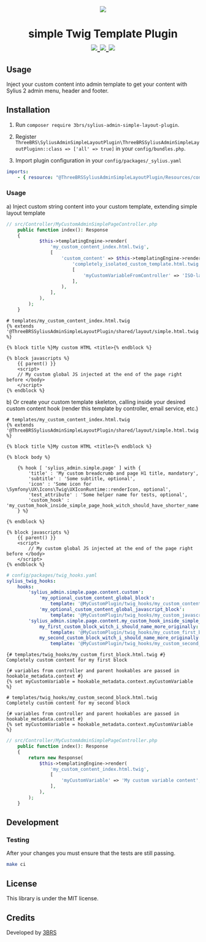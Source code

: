 <p align="center">
    <a href="https://www.3brs.com" target="_blank">
        <img src="https://3brs1.fra1.cdn.digitaloceanspaces.com/3brs/logo/3BRS-logo-sylius-200.png"/>
    </a>
</p>
<h1 align="center">
simple Twig Template Plugin
<br />
	<a href="https://packagist.org/packages/3brs/sylius-admin-simple-layout-plugin" title="License" target="_blank">
        <img src="https://img.shields.io/packagist/l/3brs/sylius-admin-simple-layout-plugin" />
    </a>
    <a href="https://packagist.org/packages/3brs/sylius-admin-simple-layout-plugin" title="Version" target="_blank">
        <img src="https://img.shields.io/packagist/v/3brs/sylius-admin-simple-layout-plugin" />
    </a>
    <a href="https://circleci.com/gh/3BRS/sylius-admin-simple-layout-plugin" title="Build status" target="_blank">
        <img src="https://circleci.com/gh/3BRS/sylius-admin-simple-layout-plugin.svg?style=shield" />
    </a>
</h1>

## Usage

Inject your custom content into admin template to get your content with Sylius 2 admin menu, header and footer.

## Installation

1. Run `composer require 3brs/sylius-admin-simple-layout-plugin`.
2. Register `ThreeBRS\SyliusAdminSimpleLayoutPlugin\ThreeBRSSyliusAdminSimpleLayoutPluginn::class => ['all' => true]` in your `config/bundles.php`.

4. Import plugin configuration in your `config/packages/_sylius.yaml`

```yaml
imports:
    - { resource: "@ThreeBRSSyliusAdminSimpleLayoutPlugin/Resources/config/config.yaml" }
```

### Usage

a) Inject custom string content into your custom template, extending simple layout template
```php
// src/Controller/MyCustomAdminSimplePageController.php
    public function index(): Response
    {
            $this->templatingEngine->render(
                'my_custom_content_index.html.twig',
                [
                    'custom_content' => $this->templatingEngine->render(
                        'completely_isolated_custom_template.html.twig',
                        [
                            'myCustomVariableFromController' => 'ISO-late',
                        ],
                    ),
                ],
            ),
        );
    }
```

```twig
# templates/my_custom_content_index.html.twig
{% extends '@ThreeBRSSyliusAdminSimpleLayoutPlugin/shared/layout/simple.html.twig' %}

{% block title %}My custom HTML <title>{% endblock %}

{% block javascripts %}
    {{ parent() }}
    <script>
    // My custom global JS injected at the end of the page right before </body>
    </script>
{% endblock %}
```

b) Or create your custom template skeleton, calling inside your desired custom content hook (render this template by controller, email service, etc.)

```twig
# templates/my_custom_content_index.html.twig
{% extends '@ThreeBRSSyliusAdminSimpleLayoutPlugin/shared/layout/simple.html.twig' %}

{% block title %}My custom HTML <title>{% endblock %}

{% block body %}

	{% hook [ 'sylius_admin.simple.page' ] with {
		'title' : 'My custom breadcrumb and page H1 title, mandatory',
		'subtitle' : 'Some subtitle, optional',
		'icon' : 'Some icon for \Symfony\UX\Icons\Twig\UXIconRuntime::renderIcon, optional',
		'test_attribute' : 'Some helper name for tests, optional',
		'custom_hook' : 'my_custom_hook_inside_simple_page_hook_witch_should_have_shorter_name',
	} %}

{% endblock %}

{% block javascripts %}
	{{ parent() }}
	<script>
        // My custom global JS injected at the end of the page right before </body>
    </script>
{% endblock %}
```

```yaml
# config/packages/twig_hooks.yaml
sylius_twig_hooks:
    hooks:
        'sylius_admin.simple.page.content.custom':
            'my_optional_custom_content_global_block':
                template: '@MyCustomPlugin/twig_hooks/my_custom_content_rendered_on_every_custom_page.html.twig'
            'my_optional_custom_content_global_javascript_block':
                template: '@MyCustomPlugin/twig_hooks/my_custom_javascript_rendered_on_every_custom_page.html.twig'
        'sylius_admin.simple.page.content.my_custom_hook_inside_simple_page_hook_witch_should_have_shorter_name':
            my_first_custom_block_witch_i_should_name_more_originally:
                template: '@MyCustomPlugin/twig_hooks/my_custom_first_block.html.twig'
            my_second_custom_block_witch_i_should_name_more_originally:
                template: '@MyCustomPlugin/twig_hooks/my_custom_second_block.html.twig'
```

```twig
{# templates/twig_hooks/my_custom_first_block.html.twig #}
Completely custom content for my first block

{# variables from controller and parent hookables are passed in hookable_metadata.context #}
{% set myCustomVariable = hookable_metadata.context.myCustomVariable %}

```

```twig
# templates/twig_hooks/my_custom_second_block.html.twig
Completely custom content for my second block

{# variables from controller and parent hookables are passed in hookable_metadata.context #}
{% set myCustomVariable = hookable_metadata.context.myCustomVariable %}
```

```php
// src/Controller/MyCustomAdminSimplePageController.php
    public function index(): Response
    {
        return new Response(
            $this->templatingEngine->render(
                'my_custom_content_index.html.twig',
                [
                    'myCustomVariable' => 'My custom variable content',
                ],
            ),
        );
    }
```

## Development

### Testing

After your changes you must ensure that the tests are still passing.

```bash
make ci
```

License
-------
This library is under the MIT license.

Credits
-------
Developed by [3BRS](https://3brs.com)
